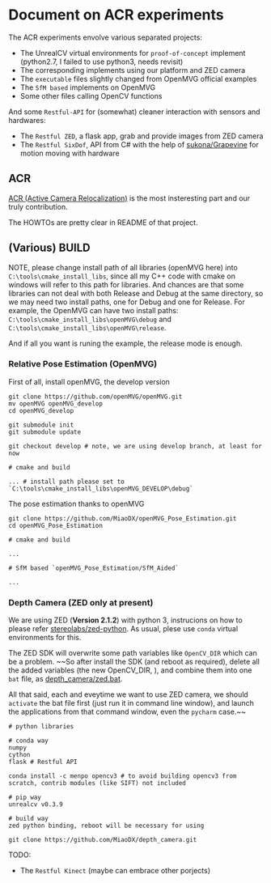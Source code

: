 # Document on ACR experiments

The ACR experiments envolve various separated projects:

* The UnrealCV virtual environments for `proof-of-concept` implement (python2.7, I failed to use python3, needs revisit)
* The corresponding implements using our platform and ZED camera
* The `executable` files slightly changed from OpenMVG official examples
* The `SfM based` implements on OpenMVG
* Some other files calling OpenCV functions

And some `Restful-API` for (somewhat) cleaner interaction with sensors and hardwares:

* The `Restful ZED`, a flask app, grab and provide images from ZED camera
* The `Restful SixDof`, API from C# with the help of [sukona/Grapevine](https://github.com/sukona/Grapevine) for motion moving with hardware


## ACR

[ACR (Active Camera Relocalization)](https://github.com/MiaoDX/ACR) is the most insteresting part and our truly contribution. 

The HOWTOs are pretty clear in README of that project.

## (Various) BUILD

NOTE, please change install path of all libraries (openMVG here) into `C:\tools\cmake_install_libs`, since all my C++ code with cmake on windows will refer to this path for libraries. And chances are that some libraries can not deal with both Release and Debug at the same directory, so we may need two install paths, one for Debug and one for Release. For example, the OpenMVG can have two install paths: `C:\tools\cmake_install_libs\openMVG\debug` and `C:\tools\cmake_install_libs\openMVG\release`.

And if all you want is runing the example, the release mode is enough.

### Relative Pose Estimation (OpenMVG)

First of all, install openMVG, the develop version

``` vi
git clone https://github.com/openMVG/openMVG.git
mv openMVG openMVG_develop
cd openMVG_develop

git submodule init
git submodule update

git checkout develop # note, we are using develop branch, at least for now

# cmake and build

... # install path please set to `C:\tools\cmake_install_libs\openMVG_DEVELOP\debug`

```


The pose estimation thanks to openMVG

``` vi
git clone https://github.com/MiaoDX/openMVG_Pose_Estimation.git
cd openMVG_Pose_Estimation

# cmake and build

...

# SfM based `openMVG_Pose_Estimation/SfM_Aided`

...
```

### Depth Camera (ZED only at present)

We are using ZED (**Version 2.1.2**) with python 3, instrucions on how to please refer [stereolabs/zed-python](https://github.com/stereolabs/zed-python). As usual, plese use `conda` virtual environments for this.

The ZED SDK will overwrite some path variables like `OpenCV_DIR` which can be a problem. ~~So after install the SDK (and reboot as required), delete all the added variables (the new OpenCV_DIR, ), and combine them into one `bat` file, as [depth_camera/zed.bat](https://github.com/MiaoDX/depth_camera/blob/master/zed.bat).

All that said, each and eveytime we want to use ZED camera, we should `activate` the bat file first (just run it in command line window), and launch the applications from that command window, even the `pycharm` case.~~

``` vi
# python libraries

# conda way
numpy
cython
flask # Restful API

conda install -c menpo opencv3 # to avoid building opencv3 from scratch, contrib modules (like SIFT) not included

# pip way
unrealcv v0.3.9

# build way
zed python binding, reboot will be necessary for using
```

``` vi
git clone https://github.com/MiaoDX/depth_camera.git
```















TODO:

* The `Restful Kinect` (maybe can embrace other porjects)
